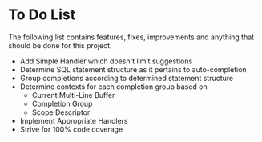 # To Do List
The following list contains features, fixes, improvements and anything that should be done for this project.

- Add Simple Handler which doesn't limit suggestions
- Determine SQL statement structure as it pertains to auto-completion
- Group completions according to determined statement structure
- Determine contexts for each completion group based on
    - Current Multi-Line Buffer
    - Completion Group
    - Scope Descriptor
- Implement Appropriate Handlers
- Strive for 100% code coverage
